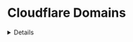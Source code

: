 # Cloudflare Domains

<details>

{% hint style="success" %}
Μάθετε & εξασκηθείτε στο AWS Hacking:<img src="/.gitbook/assets/image.png" alt="" data-size="line">[**HackTricks Training AWS Red Team Expert (ARTE)**](https://training.hacktricks.xyz/courses/arte)<img src="/.gitbook/assets/image.png" alt="" data-size="line">\
Μάθετε & εξασκηθείτε στο GCP Hacking: <img src="/.gitbook/assets/image (2).png" alt="" data-size="line">[**HackTricks Training GCP Red Team Expert (GRTE)**<img src="/.gitbook/assets/image (2).png" alt="" data-size="line">](https://training.hacktricks.xyz/courses/grte)

<details>

<summary>Υποστηρίξτε το HackTricks</summary>

* Ελέγξτε τα [**σχέδια συνδρομής**](https://github.com/sponsors/carlospolop)!
* **Εγγραφείτε** στην 💬 [**ομάδα Discord**](https://discord.gg/hRep4RUj7f) ή στην [**ομάδα telegram**](https://t.me/peass) ή **ακολουθήστε** μας στο **Twitter** 🐦 [**@hacktricks\_live**](https://twitter.com/hacktricks\_live)**.**
* **Μοιραστείτε κόλπα χάκερ κάνοντας υποβολή PRs** στα αποθετήρια [**HackTricks**](https://github.com/carlospolop/hacktricks) και [**HackTricks Cloud**](https://github.com/carlospolop/hacktricks-cloud) στο GitHub.

</details>
{% endhint %}

Σε κάθε TLD που έχει ρυθμιστεί στο Cloudflare υπάρχουν **γενικές ρυθμίσεις και υπηρεσίες** που μπορούν να ρυθμιστούν. Σε αυτήν τη σελίδα θα **αναλύσουμε τις ρυθμίσεις που σχετίζονται με την ασφάλεια κάθε ενότητας:**

<figure><img src="../../.gitbook/assets/image (101).png" alt=""><figcaption></figcaption></figure>

## Επισκόπηση

* [ ] Αποκτήστε μια **αισθητική** του **πόσο** χρησιμοποιούνται οι υπηρεσίες του λογαριασμού
* [ ] Βρείτε επίσης το **ID ζώνης** και το **ID λογαριασμού**

## Αναλυτικά

* [ ] Στο **`Ασφάλεια`** ελέγξτε αν υπάρχει **Περιορισμός ρυθμού**

## DNS

* [ ] Ελέγξτε **ενδιαφέρουσες** (ευαίσθητες;) πληροφορίες στα **εγγραφή DNS**
* [ ] Ελέγξτε για **υποτομές** που θα μπορούσαν να περιέχουν **ευαίσθητες πληροφορίες** μόνο βασιζόμενες στο **όνομα** (όπως admin173865324.domin.com)
* [ ] Ελέγξτε για ιστοσελίδες που **δεν είναι** **προξειδωμένες**
* [ ] Ελέγξτε για **προξειδωμένες ιστοσελίδες** που μπορούν να **προσπελαστούν απευθείας** μέσω CNAME ή διεύθυνση IP
* [ ] Βεβαιωθείτε ότι το **DNSSEC** είναι **ενεργοποιημένο**
* [ ] Βεβαιωθείτε ότι η **Εξισορρόπηση CNAME** χρησιμοποιείται σε **όλα τα CNAMEs**
* Αυτό μπορεί να είναι χρήσιμο για **απόκρυψη ευπαθειών υποτομής** και βελτίωση των χρόνων φόρτωσης
* [ ] Βεβαιωθείτε ότι τα domains [**δεν είναι ευάλωτα στο spoofing**](https://book.hacktricks.xyz/network-services-pentesting/pentesting-smtp#mail-spoofing)

## **Email**

TODO

## Spectrum

TODO

## SSL/TLS

### **Επισκόπηση**

* [ ] Η **κρυπτογράφηση SSL/TLS** πρέπει να είναι **Πλήρης** ή **Πλήρης (Αυστηρή)**. Κάθε άλλη θα στείλει **κείμενο καθαρού κειμένου** σε κάποιο σημείο.
* [ ] Ο **Συνιστώμενος SSL/TLS** πρέπει να είναι ενεργοποιημένος

### Edge Πιστοποιητικά

* [ ] Το **Πάντα Χρησιμοποιήστε HTTPS** πρέπει να είναι **ενεργοποιημένο**
* [ ] Το **Αυστηρό Μεταφοράς Ασφάλειας HTTP (HSTS)** πρέπει να είναι **ενεργοποιημένο**
* [ ] Η **Ελάχιστη Έκδοση TLS πρέπει να είναι 1.2**
* [ ] Το **TLS 1.3 πρέπει να είναι ενεργοποιημένο**
* [ ] Το **Αυτόματο HTTPS Επανεγγραφές** πρέπει να είναι **ενεργοποιημένο**
* [ ] Η **Παρακολούθηση Διαφάνειας Πιστοποιητικού** πρέπει να είναι **ενεργοποιημένη**

## **Ασφάλεια**

* [ ] Στην ενότητα **`WAF`** είναι ενδιαφέρον να ελέγξετε ότι οι **κανόνες του τείχους πυρασφάλειας** και οι **κανόνες περιορισμού ρυθμού χρησιμοποιούνται** για την πρόληψη καταχρήσεων.
* Η ενέργεια **`Παράκαμψη`** θα **απενεργοποιήσει τις λειτουργίες ασφαλείας του Cloudflare** για μια αίτηση. Δεν πρέπει να χρησιμοποιείται.
* [ ] Στην ενότητα **`Προστασίας Σελίδας`** συνιστάται να ελέγξετε ότι είναι **ενεργοποιημένη** αν χρησιμοποιείται κάποια σελίδα
* [ ] Στην ενότητα **`Προστασίας API`** συνιστάται να ελέγξετε ότι είναι **ενεργοποιημένη** αν κάποιο API εκτίθεται στο Cloudflare
* [ ] Στην ενότητα **`DDoS`** συνιστάται να ενεργοποιήσετε τις **προστασίες DDoS**
* [ ] Στην ενότητα **`Ρυθμίσεων`**:
* [ ] Ελέγξτε ότι το **`Επίπεδο Ασφάλειας`** είναι **μεσαίο** ή μεγαλύτερο
* [ ] Ελέγξτε ότι η **`Πέραση Πρόκλησης`** είναι το πολύ 1 ώρα
* [ ] Ελέγξτε ότι ο **`Έλεγχος Ακεραιότητας Περιήγησης`** είναι **ενεργοποιημένος**
* [ ] Ελέγξτε ότι η **`Υποστήριξη Προσωπικών Δεδομένων`** είναι **ενεργοποιημένη**

### **Προστασία DDoS του CloudFlare**

* Αν μπορείτε, ενεργοποιήστε τη λειτουργία **Καταπολέμησης Ρομπότ** ή **Υπερ-Καταπολέμησης Ρομπότ**. Αν προστατεύετε κάποιο API προσβάσιμο προγραμματικά (από μια σελίδα JS front end για παράδειγμα). Μπορεί να μην μπορείτε να το ενεργοποιήσετε χωρίς να διακόψετε αυτήν την πρόσβαση.
* Στο **WAF**: Μπορείτε να δημιουργήσετε **περιορισμούς ρυθμού ανά διαδρομή URL** ή για **επαληθευμένους ρομπότ** (κανόνες περιορισμού ρυθμού), ή για να **αποκλείσετε την πρόσβαση** βασισμένη σε IP, Cookie, αναφορέα...). Έτσι μπορείτε να αποκλείσετε αιτήσεις που δεν προέρχονται από μια ιστοσελίδα ή έχουν ένα cookie.
* Αν η επίθεση προέρχεται από έναν **επαληθευμένο ρομπότ**, τουλάχιστον **προσθέστε έναν περιορισμό ρυθμού** στους ρομπότ.
* Αν η επίθεση είναι σε μια **συγκεκριμένη διαδρομή**, ως μηχανισμό πρόληψης, προσθέστε έναν **περιορισμό ρυθμού** σε αυτήν τη διαδρομή.
* Μπορείτε επίσης να **λευκή λίστα** διευθύνσεις IP, εύρος IP, χώρες ή ASNs από τα **Εργαλεία** στο WAF.
* Ελέγξτε αν τα **Διαχειριζόμενα Κανόνες** μπορούν επίσης να βοηθήσουν στην πρόληψη εκμετάλλευσης ευπαθειών.
* Στην ενότητα **Εργαλεία** μπορείτε να **αποκλείσετε ή να δώσετε μια πρόκληση σε συγκεκριμένες διευθύνσεις IP** και **user agents.**
* Στο DDoS μπορείτε να **αντικαταστήσετε ορισμένους κανόνες για να τους κάνετε πιο περιοριστικούς**.
* **Ρυθμίσεις**: Ορίστε το **Επίπεδο Ασφάλει
## Εφαρμογές

TODO

## Scrape Shield

* [ ] Ελέγξτε εάν η **Απόκρυψη Διευθύνσεων Ηλεκτρονικού Ταχυδρομείου** είναι **ενεργοποιημένη**
* [ ] Ελέγξτε εάν οι **Αποκλεισμοί Στην Πλευρά του Διακομιστή** είναι **ενεργοποιημένοι**

## **Zaraz**

TODO

## **Web3**

TODO

<details>

{% hint style="success" %}
Μάθετε & εξασκηθείτε στο Χάκινγκ του AWS:<img src="/.gitbook/assets/image.png" alt="" data-size="line">[**Εκπαίδευση HackTricks AWS Red Team Expert (ARTE)**](https://training.hacktricks.xyz/courses/arte)<img src="/.gitbook/assets/image.png" alt="" data-size="line">\
Μάθετε & εξασκηθείτε στο Χάκινγκ του GCP: <img src="/.gitbook/assets/image (2).png" alt="" data-size="line">[**Εκπαίδευση HackTricks GCP Red Team Expert (GRTE)**<img src="/.gitbook/assets/image (2).png" alt="" data-size="line">](https://training.hacktricks.xyz/courses/grte)

<details>

<summary>Υποστηρίξτε το HackTricks</summary>

* Ελέγξτε τα [**σχέδια συνδρομής**](https://github.com/sponsors/carlospolop)!
* **Εγγραφείτε** 💬 στην [**ομάδα Discord**](https://discord.gg/hRep4RUj7f) ή στην [**ομάδα telegram**](https://t.me/peass) ή **ακολουθήστε** μας στο **Twitter** 🐦 [**@hacktricks\_live**](https://twitter.com/hacktricks\_live)**.**
* **Μοιραστείτε κόλπα χάκινγκ υποβάλλοντας PRs στα** [**HackTricks**](https://github.com/carlospolop/hacktricks) και [**HackTricks Cloud**](https://github.com/carlospolop/hacktricks-cloud) αποθετήρια στο GitHub.

</details>
{% endhint %}
